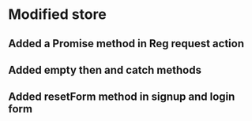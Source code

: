 # Modified store

## Added a Promise method in Reg request action

## Added empty then and catch methods

## Added resetForm method in signup and login form